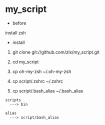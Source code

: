 my_script
=========

* before

 install zsh

* install

1. git clone git://github.com/zlx/my_script.git

2. cd my_script

3. cp oh-my-zsh ~/.oh-my-zsh

4. cp script/.zshrc ~/.zshrc

5. cp script/.bash_alias ~/.bash_alias

```
scripts
  ---> bin

alias
  ---> script/bash_alias
```

